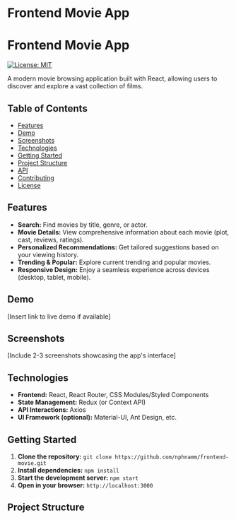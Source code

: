 # Frontend Movie App

# Frontend Movie App

[![License: MIT](https://img.shields.io/badge/License-MIT-yellow.svg)](https://opensource.org/licenses/MIT)

A modern movie browsing application built with React, allowing users to discover and explore a vast collection of films.

## Table of Contents

- [Features](#features)
- [Demo](#demo)
- [Screenshots](#screenshots)
- [Technologies](#technologies)
- [Getting Started](#getting-started)
- [Project Structure](#project-structure)
- [API](#api)
- [Contributing](#contributing)
- [License](#license)

## Features

- **Search:** Find movies by title, genre, or actor.
- **Movie Details:** View comprehensive information about each movie (plot, cast, reviews, ratings).
- **Personalized Recommendations:** Get tailored suggestions based on your viewing history.
- **Trending & Popular:** Explore current trending and popular movies.
- **Responsive Design:** Enjoy a seamless experience across devices (desktop, tablet, mobile).

## Demo

[Insert link to live demo if available]

## Screenshots

[Include 2-3 screenshots showcasing the app's interface]

## Technologies

- **Frontend:** React, React Router, CSS Modules/Styled Components
- **State Management:** Redux (or Context API)
- **API Interactions:** Axios
- **UI Framework (optional):** Material-UI, Ant Design, etc.

## Getting Started

1. **Clone the repository:** `git clone https://github.com/nphnamm/frontend-movie.git`
2. **Install dependencies:** `npm install`
3. **Start the development server:** `npm start`
4. **Open in your browser:** `http://localhost:3000` 

## Project Structure


